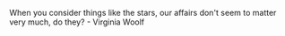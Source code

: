 When you consider things like the stars, our affairs don't seem to matter very much, do they? - Virginia Woolf
